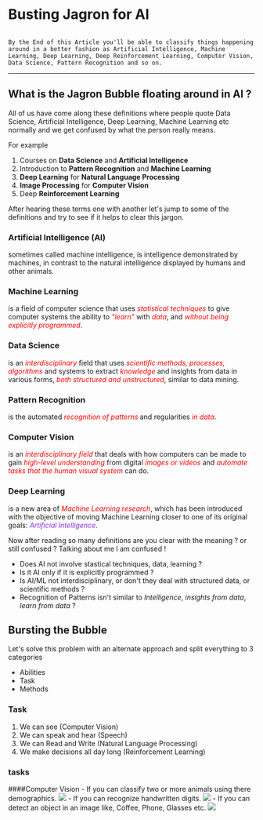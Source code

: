 # Busting Jagron for AI

```A lot of confusing terms are around us all the time, specially if a new person is trying to get into this field of Data.

By the End of this Article you'll be able to classify things happening around in a better fashion as Artificial Intelligence, Machine Learning, Deep Learning, Deep Reinforcement Learning, Computer Vision, Data Science, Pattern Recognition and so on.
```

---

## What is the Jagron Bubble floating around in AI ?

All of us have come along these definitions where people quote Data Science, Artificial Intelligence, Deep Learning, Machine Learning etc normally and we get confused by what the person really means.

For example
  1. Courses on **Data Science** and **Artificial Intelligence**
  2. Introduction to **Pattern Recognition** and **Machine Learning**
  3. **Deep Learning** for **Natural Language Processing**
  4. **Image Processing** for **Computer Vision**
  5. Deep **Reinforcement Learning**
  
  
After hearing these terms one with another let's jump to some of the definitions and try to see if it helps to clear this jargon.

### Artificial Intelligence (AI)
sometimes called machine intelligence, is intelligence demonstrated by machines, in contrast to the natural intelligence displayed by humans and other animals.


### Machine Learning
is a field of computer science that uses <span style="color:red">_statistical techniques_</span> to give computer systems the ability to <span style="color:red">_"learn"_</span> with <span style="color:red">_data_</span>, and <span style="color:red">_without being explicitly programmed_</span>.


### Data Science
is an <span style="color:red">_interdisciplinary_</span> field that uses <span style="color:red">_scientific methods, processes, algorithms_</span> and systems to extract <span style="color:red">_knowledge_</span> and insights from data in various forms, <span style="color:red">_both structured and unstructured_</span>,  similar to data mining.


### Pattern Recognition
is the automated <span style="color:red">_recognition of patterns_</span> and regularities <span style="color:red">_in data_</span>.


### Computer Vision
is an <span style="color:red">_interdisciplinary field_</span> that deals with how computers can be made to gain <span style="color:red">_high-level understanding_</span> from digital <span style="color:red">_images or videos_</span> and <span style="color:red">_automate tasks that the human visual system_</span> can do.


### Deep Learning
is a new area of <span style="color:red">_Machine Learning research_</span>, which has been introduced with the objective of moving Machine Learning closer to one of its original goals: <span style="color:blueviolet">_Artificial Intelligence_</span>.



Now after reading so many definitions are you clear with the meaning ? or still confused ?
Talking about me I am confused !
- Does AI not involve stastical techniques, data, learning ?
- Is it AI only if it is explicitly programmed ?
- Is AI/ML not interdisciplinary, or don't they deal with structured data, or scientific methods ?
- Recognition of Patterns isn't similar to _Intelligence_, _insights from data_, _learn from data_ ?


## Bursting the Bubble

Let's solve this problem with an alternate approach and split everything to 3 categories
- Abilities
- Task
- Methods

### Task
  1. We can see (Computer Vision)
  2. We can speak and hear (Speech)
  3. We can Read and Write (Natural Language Processing)
  4. We make decisions all day long (Reinforcement Learning)
  

### tasks
  ####Computer Vision
    - If you can classify two or more animals using there demographics. <img src='https://cdn-images-1.medium.com/max/1280/1*biZq-ihFzq1I6Ssjz7UtdA.jpeg'>
    - If you can recognize handwritten digits. <img src='https://3qeqpr26caki16dnhd19sv6by6v-wpengine.netdna-ssl.com/wp-content/uploads/2016/05/Examples-from-the-MNIST-dataset.png'>
    - If you can detect an object in an image like, Coffee, Phone, Glasses etc. <img src='https://www.envano.com/wp-content/uploads/2017/08/AI_Object_Recognition_Feature_Img.jpg'>
